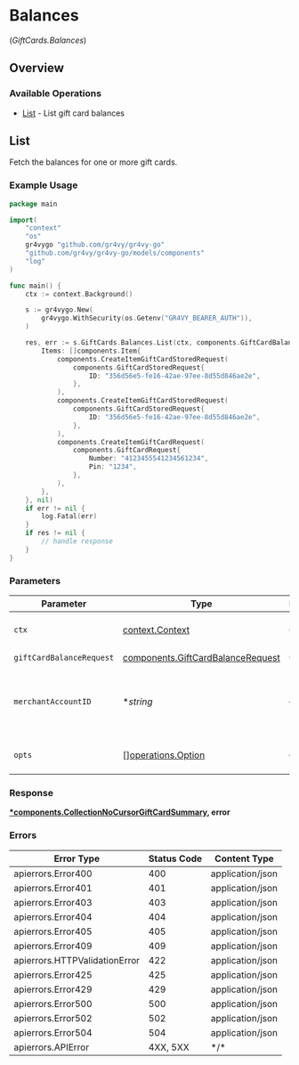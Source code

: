 # Balances
(*GiftCards.Balances*)

## Overview

### Available Operations

* [List](#list) - List gift card balances

## List

Fetch the balances for one or more gift cards.

### Example Usage

```go
package main

import(
	"context"
	"os"
	gr4vygo "github.com/gr4vy/gr4vy-go"
	"github.com/gr4vy/gr4vy-go/models/components"
	"log"
)

func main() {
    ctx := context.Background()

    s := gr4vygo.New(
        gr4vygo.WithSecurity(os.Getenv("GR4VY_BEARER_AUTH")),
    )

    res, err := s.GiftCards.Balances.List(ctx, components.GiftCardBalanceRequest{
        Items: []components.Item{
            components.CreateItemGiftCardStoredRequest(
                components.GiftCardStoredRequest{
                    ID: "356d56e5-fe16-42ae-97ee-8d55d846ae2e",
                },
            ),
            components.CreateItemGiftCardStoredRequest(
                components.GiftCardStoredRequest{
                    ID: "356d56e5-fe16-42ae-97ee-8d55d846ae2e",
                },
            ),
            components.CreateItemGiftCardRequest(
                components.GiftCardRequest{
                    Number: "4123455541234561234",
                    Pin: "1234",
                },
            ),
        },
    }, nil)
    if err != nil {
        log.Fatal(err)
    }
    if res != nil {
        // handle response
    }
}
```

### Parameters

| Parameter                                                                              | Type                                                                                   | Required                                                                               | Description                                                                            |
| -------------------------------------------------------------------------------------- | -------------------------------------------------------------------------------------- | -------------------------------------------------------------------------------------- | -------------------------------------------------------------------------------------- |
| `ctx`                                                                                  | [context.Context](https://pkg.go.dev/context#Context)                                  | :heavy_check_mark:                                                                     | The context to use for the request.                                                    |
| `giftCardBalanceRequest`                                                               | [components.GiftCardBalanceRequest](../../models/components/giftcardbalancerequest.md) | :heavy_check_mark:                                                                     | N/A                                                                                    |
| `merchantAccountID`                                                                    | **string*                                                                              | :heavy_minus_sign:                                                                     | The ID of the merchant account to use for this request.                                |
| `opts`                                                                                 | [][operations.Option](../../models/operations/option.md)                               | :heavy_minus_sign:                                                                     | The options for this request.                                                          |

### Response

**[*components.CollectionNoCursorGiftCardSummary](../../models/components/collectionnocursorgiftcardsummary.md), error**

### Errors

| Error Type                    | Status Code                   | Content Type                  |
| ----------------------------- | ----------------------------- | ----------------------------- |
| apierrors.Error400            | 400                           | application/json              |
| apierrors.Error401            | 401                           | application/json              |
| apierrors.Error403            | 403                           | application/json              |
| apierrors.Error404            | 404                           | application/json              |
| apierrors.Error405            | 405                           | application/json              |
| apierrors.Error409            | 409                           | application/json              |
| apierrors.HTTPValidationError | 422                           | application/json              |
| apierrors.Error425            | 425                           | application/json              |
| apierrors.Error429            | 429                           | application/json              |
| apierrors.Error500            | 500                           | application/json              |
| apierrors.Error502            | 502                           | application/json              |
| apierrors.Error504            | 504                           | application/json              |
| apierrors.APIError            | 4XX, 5XX                      | \*/\*                         |